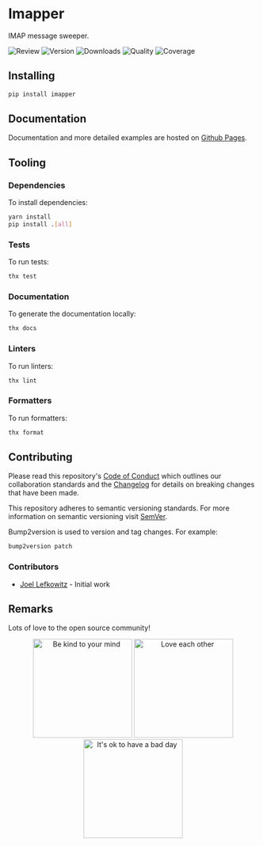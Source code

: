 # Imapper

IMAP message sweeper.

![Review](https://img.shields.io/github/actions/workflow/status/JoelLefkowitz/imapper/review.yml)
![Version](https://img.shields.io/pypi/v/imapper)
![Downloads](https://img.shields.io/pypi/dw/imapper)
![Quality](https://img.shields.io/codacy/grade/73cf87cd8b854ae1b38440ac9d356dca)
![Coverage](https://img.shields.io/codacy/coverage/73cf87cd8b854ae1b38440ac9d356dca)

## Installing

```bash
pip install imapper
```

## Documentation

Documentation and more detailed examples are hosted on [Github Pages](https://joellefkowitz.github.io/imapper).

## Tooling

### Dependencies

To install dependencies:

```bash
yarn install
pip install .[all]
```

### Tests

To run tests:

```bash
thx test
```

### Documentation

To generate the documentation locally:

```bash
thx docs
```

### Linters

To run linters:

```bash
thx lint
```

### Formatters

To run formatters:

```bash
thx format
```

## Contributing

Please read this repository's [Code of Conduct](CODE_OF_CONDUCT.md) which outlines our collaboration standards and the [Changelog](CHANGELOG.md) for details on breaking changes that have been made.

This repository adheres to semantic versioning standards. For more information on semantic versioning visit [SemVer](https://semver.org).

Bump2version is used to version and tag changes. For example:

```bash
bump2version patch
```

### Contributors

- [Joel Lefkowitz](https://github.com/joellefkowitz) - Initial work

## Remarks

Lots of love to the open source community!

<div align='center'>
    <img width=200 height=200 src='https://media.giphy.com/media/osAcIGTSyeovPq6Xph/giphy.gif' alt='Be kind to your mind' />
    <img width=200 height=200 src='https://media.giphy.com/media/KEAAbQ5clGWJwuJuZB/giphy.gif' alt='Love each other' />
    <img width=200 height=200 src='https://media.giphy.com/media/WRWykrFkxJA6JJuTvc/giphy.gif' alt="It's ok to have a bad day" />
</div>
